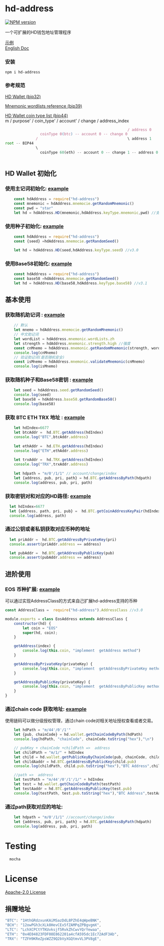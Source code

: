 # hd-address
[![NPM version](https://img.shields.io/npm/v/hd-address?style=flat-square)](https://www.npmjs.com/package/hd-address)

一个可扩展的HD钱包地址管理程序

[示例](https://github.com/gisvr/hd-address-example)  
[English Doc](https://github.com/gisvr/hd-address/blob/master/README.md)
### 安装
```
npm i hd-address
```
### 参考规范 
[HD Wallet (bip32)](https://github.com/bitcoin/bips/blob/master/bip-0032/derivation.png)

[Mnemonic wordlists reference (bip39)](https://github.com/bitcoin/bips/blob/master/bip-0039/bip-0039-wordlists.md) 

[HD Wallet coin type list (bip44)]( https://github.com/satoshilabs/slips/blob/master/slip-0044.md)  
m / purpose' / coin_type' / account' / change / address_index
```js
                                                        / address 0
                coinType 0(btc) -- account 0 -- change 0  
              /                                         \ address 1
root -- BIP44 
              \
                coinType 60(eth) -- account 0 -- change 1 -- address 0
                          
```
 
## HD Wallet 初始化
### 使用主记词初始化: [example](https://github.com/gisvr/hd-address-example/blob/master/init/mnemonic.pwd.js) 
```javascript
    const hdAddress = require("hd-address")  
    const mnemonic = hdAddress.mnemocie.getRandomMnemonic() 
    const pwd = "star"  
    let hd = hdAddress.HD(mnemonic,hdAddress.keyType.mnemonic,pwd) //支持密码
```

### 使用种子初始化: [example](https://github.com/gisvr/hd-address-example/blob/master/init/seed.js) 

```javascript
    const hdAddress = require("hd-address")
    const {seed} =hdAddress.mnemocie.getRandomSeed() 

    let hd = hdAddress.HD(seed,hdAddress.keyType.seed) //v3.0
```

### 使用Base58初始化: [example](https://github.com/gisvr/hd-address-example/blob/master/init/seed.js) 

```javascript
    const hdAddress = require("hd-address")  
    const base58 =hdAddress.mnemocie.getRandomSeed() 
    let hd = hdAddress.HD(base58,hdAddress.keyType.base58) //v3.1
```

##  基本使用

### **获取随机助记词 :** [example](https://github.com/gisvr/hd-address-example/blob/master/mnemonic_safe/mnemonic.js) 
```javascript
    // 默认
    let mnemo = hdAddress.mnemocie.getRandomMnemonic() 
    // 中文助记词
    let wordList = hdAddress.mnemonic.wordLists.zh
    let strength = hdAddress.mnemonic.strength.high //强度
    const cnMnemo = hdAddress.mnemonic.getRandomMnemonic(strength, wordList)
    console.log(cnMnemo)
    // 验证助记词(是否随机安全)
    const isMnemo = hdAddress.mnemonic.validateMnemonic(cnMnemo) 
    console.log(isMnemo)
```

### **获取随机种子和Base58密钥 :** [example](https://github.com/gisvr/hd-address-example/blob/master/mnemonic_safe/mnemonic.js) 
```javascript
    let seed = hdAddress.seed.getRandomSeed()  
    console.log(seed)
    let base58 = hdAddress.base58.getRandomBase58()  
    console.log(base58)
```

### **获取 BTC ETH TRX 地址 :** [example](https://github.com/gisvr/hd-address-example/blob/master/init/mnemonic.js) 
```javascript
    let hdIndex=6677
    let btcAddr =  hd.BTC.getAddress(hdIndex)
    console.log("BTC",btcAddr.address)
    
    let ethAddr =  hd.ETH.getAddress(hdIndex)
    console.log("ETH",ethAddr.address)
    
    let trxAddr =  hd.TRX.getAddress(hdIndex)
    console.log("TRX",trxAddr.address)
 
    let hdpath = "m/0'/1/1" // account/change/index
    let {address, pub, pri, path} = hd.BTC.getAddressByPath(hdpath)
    console.log(address, pub, pri, path) 
```

### **获取密钥对和对应的HD路径:** [example](https://github.com/gisvr/hd-address-example/blob/master/address/address.keypair.js)
```js
  let hdIndex=6677
  let {address, path, pri, pub} =  hd.BTC.getCoinAddressKeyPair(hdIndex)
  console.log(address, path)
```
### **通过公钥或者私钥获取对应币种的地址**
```js
  let priAddr =  hd.BTC.getAddressByPrivateKey(pri)
  console.assert(priAddr.address == address)

  let pubAddr =  hd.BTC.getAddressByPublicKey(pub)
  console.assert(pubAddr.address == address)
```

##  进阶使用
### **EOS 币种扩展:** [example](https://github.com/gisvr/hd-address-example/blob/master/extension/eos.address.js)
可以通过实现AddressClass的方式来自己扩展hd-address支持的币种
```javascript
const AddressClass =  require("hd-address").AddressClass //v3.0

module.exports = class EosAddress extends AddressClass {
    constructor(hd) {
        let coin = "EOS"
        super(hd, coin);
    }

    getAddress(index) {
        console.log(this.coin, "implement  getAddress method")
    }

    getAddressByPrivateKey(privateKey) {
        console.log(this.coin, "implement  getAddressByPrivateKey method")
    }

    getAddressByPublicKey(privateKey) {
        console.log(this.coin, "implement  getAddressByPublicKey method")
    }
}
```
### **通过chain code 获取地址:** [example](https://github.com/gisvr/hd-address-example/blob/master/chaincode/chaincode.js)
使用链码可以做分级授权管理，通过chain code对相关地址授权查看或者交易。
```js
    let hdPath = "m/44'/0'/1'"
    let {pub, chainCode} = hd.wallet.getChainCodeByPath(hdPath)
    console.log(hdPath, "chainCode", chainCode.toString("hex"),"\n")

    // pubKey + chainCode +childPath =>  address
    let childPath = "m/1/" + hdIndex
    let child = hd.wallet.getPublicKeyByChainCode(pub, chainCode, childPath)
    let childAaddr = hd.BTC.getAddressByPublicKey(child.pub)
    console.log(childPath, child.pub.toString("hex"),"BTC Address",childAaddr.address)

    //path =>  address
    let testPath = "m/44'/0'/1'/1/" + hdIndex
    let test = hd.wallet.getChainCodeByPath(testPath)
    let testAaddr = hd.BTC.getAddressByPublicKey(test.pub)
    console.log(testPath, test.pub.toString("hex"),"BTC Address",testAaddr.address)
```

### **通过path获取对应的地址:** 
```js
    let hdpath = "m/0'/1/1" //account/change/index
    let {address, pub, pri, path} = hd.BTC.getAddressByPath(hdpath)
    console.log(address, pub, pri, path) 
```
# Testing

```js
  mocha 
```

# License

[Apache-2.0 License](./LICENSE)

## 捐赠地址
```js
"BTC": "1HthGRdzxunKAiMSazDdL8PZhE4qWpeBNK", 
"BCH": "12owPGh3cXLk8HevCEx5fZAMPqZPBgvgmX",
"LTC": "LchXCPCtYTKUvksjf5RvkZhCwvYQrYewaa",
"ETH": "0x4E04823FDF08E862201a4cfA595dc1Ec72AdF3Ab",
"TRX": "TZFH9KReZpsWZZ9Q2bVyXGQtmvVL3PV8gE",
```
